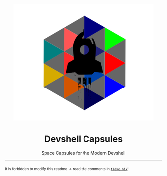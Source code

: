 <div align="center">
  <img src="logo.svg" width="450" />
  <h1>Devshell Capsules</h1>
  <p>Space Capsules for the Modern Devshell</span>
</div>

---

<sub>It is forbidden to modify this readme &rarr; read the comments in <a href="flake.nix"><code>flake.nix</code></a>!</sub>
